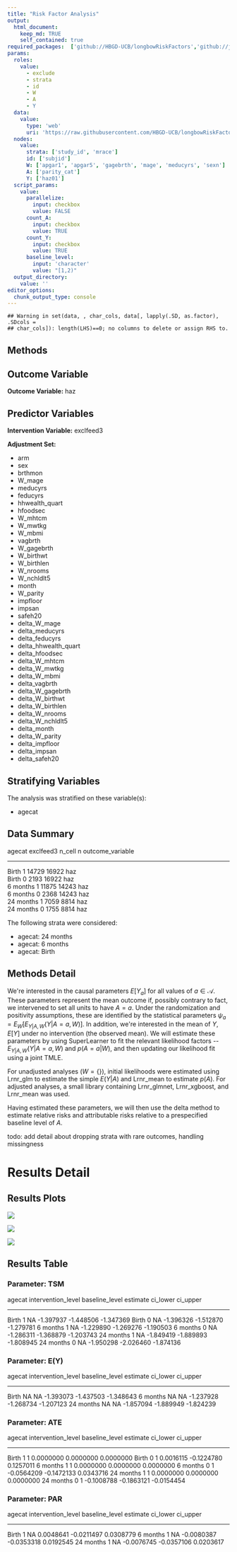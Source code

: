 ```yaml
---
title: "Risk Factor Analysis"
output: 
  html_document:
    keep_md: TRUE
    self_contained: true
required_packages:  ['github://HBGD-UCB/longbowRiskFactors','github://jeremyrcoyle/skimr@vector_types', 'github://tlverse/delayed']
params:
  roles:
    value:
      - exclude
      - strata
      - id
      - W
      - A
      - Y
  data: 
    value: 
      type: 'web'
      uri: 'https://raw.githubusercontent.com/HBGD-UCB/longbowRiskFactors/master/inst/sample_data/birthwt_data.rdata'
  nodes:
    value:
      strata: ['study_id', 'mrace']
      id: ['subjid']
      W: ['apgar1', 'apgar5', 'gagebrth', 'mage', 'meducyrs', 'sexn']
      A: ['parity_cat']
      Y: ['haz01']
  script_params:
    value:
      parallelize:
        input: checkbox
        value: FALSE
      count_A:
        input: checkbox
        value: TRUE
      count_Y:
        input: checkbox
        value: TRUE        
      baseline_level:
        input: 'character'
        value: "[1,2)"
  output_directory:
    value: ''
editor_options: 
  chunk_output_type: console
---
```







```
## Warning in set(data, , char_cols, data[, lapply(.SD, as.factor), .SDcols =
## char_cols]): length(LHS)==0; no columns to delete or assign RHS to.
```

## Methods
## Outcome Variable

**Outcome Variable:** haz

## Predictor Variables

**Intervention Variable:** exclfeed3

**Adjustment Set:**

* arm
* sex
* brthmon
* W_mage
* meducyrs
* feducyrs
* hhwealth_quart
* hfoodsec
* W_mhtcm
* W_mwtkg
* W_mbmi
* vagbrth
* W_gagebrth
* W_birthwt
* W_birthlen
* W_nrooms
* W_nchldlt5
* month
* W_parity
* impfloor
* impsan
* safeh20
* delta_W_mage
* delta_meducyrs
* delta_feducyrs
* delta_hhwealth_quart
* delta_hfoodsec
* delta_W_mhtcm
* delta_W_mwtkg
* delta_W_mbmi
* delta_vagbrth
* delta_W_gagebrth
* delta_W_birthwt
* delta_W_birthlen
* delta_W_nrooms
* delta_W_nchldlt5
* delta_month
* delta_W_parity
* delta_impfloor
* delta_impsan
* delta_safeh20

## Stratifying Variables

The analysis was stratified on these variable(s):

* agecat

## Data Summary

agecat      exclfeed3    n_cell       n  outcome_variable 
----------  ----------  -------  ------  -----------------
Birth       1             14729   16922  haz              
Birth       0              2193   16922  haz              
6 months    1             11875   14243  haz              
6 months    0              2368   14243  haz              
24 months   1              7059    8814  haz              
24 months   0              1755    8814  haz              


The following strata were considered:

* agecat: 24 months
* agecat: 6 months
* agecat: Birth



## Methods Detail

We're interested in the causal parameters $E[Y_a]$ for all values of $a \in \mathcal{A}$. These parameters represent the mean outcome if, possibly contrary to fact, we intervened to set all units to have $A=a$. Under the randomization and positivity assumptions, these are identified by the statistical parameters $\psi_a=E_W[E_{Y|A,W}(Y|A=a,W)]$.  In addition, we're interested in the mean of $Y$, $E[Y]$ under no intervention (the observed mean). We will estimate these parameters by using SuperLearner to fit the relevant likelihood factors -- $E_{Y|A,W}(Y|A=a,W)$ and $p(A=a|W)$, and then updating our likelihood fit using a joint TMLE.

For unadjusted analyses ($W=\{\}$), initial likelihoods were estimated using Lrnr_glm to estimate the simple $E(Y|A)$ and Lrnr_mean to estimate $p(A)$. For adjusted analyses, a small library containing Lrnr_glmnet, Lrnr_xgboost, and Lrnr_mean was used.

Having estimated these parameters, we will then use the delta method to estimate relative risks and attributable risks relative to a prespecified baseline level of $A$.

todo: add detail about dropping strata with rare outcomes, handling missingness







# Results Detail

## Results Plots
![](/tmp/c9f0d36e-71f2-4847-bbd5-339234dde26e/e7045eac-53cf-4c56-aef7-32102c412afe/REPORT_files/figure-html/plot_tsm-1.png)<!-- -->



![](/tmp/c9f0d36e-71f2-4847-bbd5-339234dde26e/e7045eac-53cf-4c56-aef7-32102c412afe/REPORT_files/figure-html/plot_ate-1.png)<!-- -->



![](/tmp/c9f0d36e-71f2-4847-bbd5-339234dde26e/e7045eac-53cf-4c56-aef7-32102c412afe/REPORT_files/figure-html/plot_par-1.png)<!-- -->

## Results Table

### Parameter: TSM


agecat      intervention_level   baseline_level     estimate    ci_lower    ci_upper
----------  -------------------  ---------------  ----------  ----------  ----------
Birth       1                    NA                -1.397937   -1.448506   -1.347369
Birth       0                    NA                -1.396326   -1.512870   -1.279781
6 months    1                    NA                -1.229890   -1.269276   -1.190503
6 months    0                    NA                -1.286311   -1.368879   -1.203743
24 months   1                    NA                -1.849419   -1.889893   -1.808945
24 months   0                    NA                -1.950298   -2.026460   -1.874136


### Parameter: E(Y)


agecat      intervention_level   baseline_level     estimate    ci_lower    ci_upper
----------  -------------------  ---------------  ----------  ----------  ----------
Birth       NA                   NA                -1.393073   -1.437503   -1.348643
6 months    NA                   NA                -1.237928   -1.268734   -1.207123
24 months   NA                   NA                -1.857094   -1.889949   -1.824239


### Parameter: ATE


agecat      intervention_level   baseline_level      estimate     ci_lower     ci_upper
----------  -------------------  ---------------  -----------  -----------  -----------
Birth       1                    1                  0.0000000    0.0000000    0.0000000
Birth       0                    1                  0.0016115   -0.1224780    0.1257011
6 months    1                    1                  0.0000000    0.0000000    0.0000000
6 months    0                    1                 -0.0564209   -0.1472133    0.0343716
24 months   1                    1                  0.0000000    0.0000000    0.0000000
24 months   0                    1                 -0.1008788   -0.1863121   -0.0154454


### Parameter: PAR


agecat      intervention_level   baseline_level      estimate     ci_lower    ci_upper
----------  -------------------  ---------------  -----------  -----------  ----------
Birth       1                    NA                 0.0048641   -0.0211497   0.0308779
6 months    1                    NA                -0.0080387   -0.0353318   0.0192545
24 months   1                    NA                -0.0076745   -0.0357106   0.0203617
